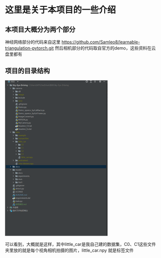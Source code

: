 # 这里是关于本项目的一些介绍



## 本项目大概分为两个部分

神经网络部分的代码来自这里 https://github.com/Samleo8/learnable-triangulation-pytorch.git
然后相机部分的代码取自官方的demo，这些资料在云盘里都有

## 项目的目录结构

<img src=".\docs\目录结构png.png" alt="目录结构" style="zoom:50%;" />

可以看到，大概就是这样，其中little_car是我自己建的数据集，C0、C1这些文件夹里放的就是每个视角相机拍摄的图片，little_car.npy 就是标签文件

